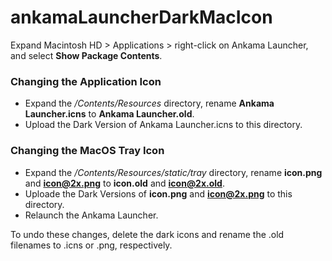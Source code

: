 # ankamaLauncherDarkMacIcon

Expand Macintosh HD > Applications > right-click on Ankama Launcher, and select **Show Package Contents**. 

### Changing the Application Icon
- Expand the */Contents/Resources* directory, rename **Ankama Launcher.icns** to **Ankama Launcher.old**.
- Upload the Dark Version of Ankama Launcher.icns to this directory.

### Changing the MacOS Tray Icon
- Expand the */Contents/Resources/static/tray* directory, rename **icon.png** and **icon@2x.png** to **icon.old** and **icon@2x.old**.
- Uploade the Dark Versions of **icon.png** and **icon@2x.png** to this directory.
- Relaunch the Ankama Launcher.

To undo these changes, delete the dark icons and rename the .old filenames to .icns or .png, respectively.
